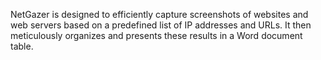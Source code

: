 NetGazer is designed to efficiently capture screenshots of websites and web servers based on a predefined list of IP addresses and URLs. It then meticulously organizes and presents these results in a Word document table.
